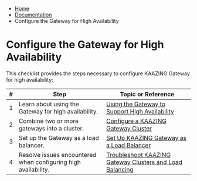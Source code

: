 -   [Home](../../index.md)
-   [Documentation](../index.md)
-   Configure the Gateway for High Availability

<a name="ha_config"></a>Configure the Gateway for High Availability 
=============================================================================================

This checklist provides the steps necessary to configure KAAZING Gateway for high availability:

| \#  | Step                                                           | Topic or Reference                                                                              |
|-----|----------------------------------------------------------------|-------------------------------------------------------------------------------------------------|
| 1   | Learn about using the Gateway for high availability.        | [Using the Gateway to Support High Availability](u_ha.md)                                  |
| 2   | Combine two or more gateways into a cluster.                   | [Configure a KAAZING Gateway Cluster](p_ha_cluster.md)                                   |
| 3   | Set up the Gateway as a load balancer.                      | [Set Up KAAZING Gateway as a Load Balancer](p_ha_loadbalance.md)                         |
| 4   | Resolve issues encountered when configuring high availability. | [Troubleshoot KAAZING Gateway Clusters and Load Balancing](../troubleshooting/ts_ha.md) |


